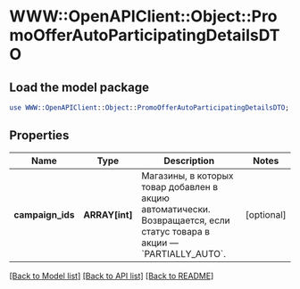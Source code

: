# WWW::OpenAPIClient::Object::PromoOfferAutoParticipatingDetailsDTO

## Load the model package
```perl
use WWW::OpenAPIClient::Object::PromoOfferAutoParticipatingDetailsDTO;
```

## Properties
Name | Type | Description | Notes
------------ | ------------- | ------------- | -------------
**campaign_ids** | **ARRAY[int]** | Магазины, в которых товар добавлен в акцию автоматически.  Возвращается, если статус товара в акции — &#x60;PARTIALLY_AUTO&#x60;.  | [optional] 

[[Back to Model list]](../README.md#documentation-for-models) [[Back to API list]](../README.md#documentation-for-api-endpoints) [[Back to README]](../README.md)


